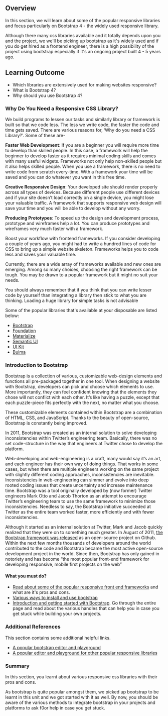 ## Overview

In this section, we will learn about some of the popular responsive libraries and focus particularly on Bootstrap 4 - the widely used responsive library.

Although there many css libraries available and it totally depends upon you and the project, we we'll be picking up bootstrap as it's widely used and if you do get hired as a frontend engineer, there is a high possibility of the project using bootstrap especially if it's an ongoing project built 4 - 5 years ago.

## Learning Outcome

- Which libraries are extensively used for making websites responsive?
- What is Bootstrap 4?
- Why should you use Bootstrap 4?

### Why Do You Need a Responsive CSS Library?

We build programs to lessen our tasks and similarly library or framework is built so that we code less. The less we write code, the faster the code and time gets saved. There are various reasons for, ‘Why do you need a CSS Library?’. Some of these are-

**Faster Web Development**: If you are a beginner you will require more time to develop than skilled people. In this case, a framework will help the beginner to develop faster as it requires minimal coding skills and comes with many useful widgets. Frameworks not only help non-skilled people but it also helps skilled people. When you use a framework, there is no need to write code from scratch every-time. With a framework your time will be saved and you can do whatever you want in this free time.

**Creative Responsive Design**: Your developed site should render properly across all types of devices. Because different people use different devices and if your site doesn’t load correctly on a single device, you might lose your valuable traffic. A framework that supports responsive web design will save your time and you will be able to develop without any worry.

**Producing Prototypes**: To speed up the design and development process, prototype and wireframes help a lot. You can produce prototypes and wireframes very much faster with a framework.

Boost your workflow with frontend frameworks. If you consider developing a couple of years ago, you might had to write a hundred lines of code for CSS to bring up a simple website skeleton. Frameworks helps you to code less and saves your valuable time.

Currently, there are a wide array of frameworks available and new ones are emerging. Among so many choices, choosing the right framework can be tough. You may be drawn to a popular framework but it might no suit your needs.

You should always remember that if you think that you can write lesser code by yourself than integrating a library then stick to what you are thinking. Loading a huge library for simple tasks is not advisable

Some of the popular libraries that's available at your disposable are listed below:

- [Bootstrap](https://getbootstrap.com/)
- [Foundation](https://foundation.zurb.com/)
- [Materialize](https://materializecss.com/)
- [Semantic UI](https://semantic-ui.com/)
- [UI Kit](https://getuikit.com/)
- [Bulma](https://bulma.io/)

### Introduction to Bootstrap

Bootstrap is a collection of various, customizable web-design elements and functions all pre-packaged together in one tool. When designing a website with Bootstrap, developers can pick and choose which elements to use. More importantly, they can feel confident knowing that the elements they chose will not conflict with each other. It’s like having a puzzle, except that each puzzle-piece fits perfectly with the next, no matter what you choose.

These customizable elements contained within Bootstrap are a combination of HTML, CSS, and JavaScript. Thanks to the beauty of open-source, Bootstrap is constantly being improved.

In 2011, Bootstrap was created as an internal solution to solve developing inconsistencies within Twitter’s engineering team. Basically, there was no set code-structure in the way that engineers at Twitter chose to develop the platform.

Web-developing and web-engineering is a craft, many would say it’s an art, and each engineer has their own way of doing things. That works in some cases, but when there are multiple engineers working on the same project with slightly different coding approaches, inconsistencies are inevitable. Inconsistencies in web-engineering can simmer and evolve into deep rooted coding issues that create uncertainty and increase maintenance time. Bootstrap was a tool originally developed by (now former) Twitter engineers Mark Otto and Jacob Thorton as an attempt to encourage Twitter’s engineering team to use the same framework to minimize those inconsistencies. Needless to say, the Bootstrap initiative succeeded at Twitter as the entire team worked faster, more efficiently and with fewer inconsistencies.

Although it started as an internal solution at Twitter, Mark and Jacob quickly realized that they were on to something much greater. In August of 2011, [the Bootstrap framework was released](https://blog.twitter.com/2011/bootstrap-twitter) as an open-source project on Github. Within the next few months thousands of developers around the world contributed to the code and Bootstrap became the most active open-source development project in the world. Since then, Bootstrap has only gained in notoriety and has become “the most popular front-end framework for developing responsive, mobile first projects on the web”

#### What you must do?

- [Read about some of the popular responsive front end frameworks](https://www.keycdn.com/blog/front-end-frameworks) and what are it's pros and cons.
- [Various ways to install and use bootstrap](https://getbootstrap.com/docs/4.3/getting-started/download/)
- [Introduction and getting started with Bootstrap](https://getbootstrap.com/docs/4.3/getting-started/introduction/). Go through the entire page and read about the various handles that can help you in case you get stuck while building your own projects.

### Additional References

This section contains some additional helpful links.

- [A popular bootstrap editor and playground](https://www.bootply.com/)
- [A popular editor and playground for other popular responsive libraries](https://www.codeply.com/)

### Summary

In this section, you learnt about various responsive css libraries with their pros and cons.

As bootstrap is quite popular amongst them, we picked up bootstrap to be learnt in this unit and we got started with it as well. By now, you should be aware of the various methods to integrate bootstrap in your projects and platforms to ask f0or help in case you get stuck.

